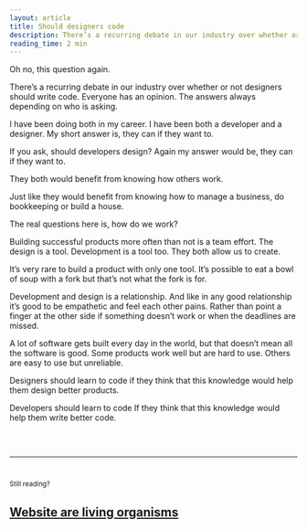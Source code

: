 ```yaml
---
layout: article
title: Should designers code
description: There’s a recurring debate in our industry over whether or not designers should write code. Everyone has an opinion. The answers always depending on who is asking.
reading_time: 2 min
---
```


Oh no, this question again.

There’s a recurring debate in our industry over whether or not designers should write code. Everyone has an opinion. The answers always depending on who is asking.

I have been doing both in my career. I have been both a developer and a designer. My short answer is, they can if they want to.

If you ask, should developers design? Again my answer would be, they can if they want to.

They both would benefit from knowing how others work.

Just like they would benefit from knowing how to manage a business, do bookkeeping or build a house.

The real questions here is, how do we work?

Building successful products more often than not is a team effort. The design is a tool. Development is a tool too. They both allow us to create.

It’s very rare to build a product with only one tool. It’s possible to eat a bowl of soup with a fork but that’s not what the fork is for.

Development and design is a relationship. And like in any good relationship it’s good to be empathetic and feel each other pains. Rather than point a finger at the other side if something doesn’t work or when the deadlines are missed.

A lot of software gets built every day in the world, but that doesn’t mean all the software is good. Some products work well but are hard to use. Others are easy to use but unreliable.

Designers should learn to code if they think that this knowledge would help them design better products.

Developers should learn to code If they think that this knowledge would help them write better code. 

<hr style="margin-top: 60px; margin-bottom: 40px;">
<small>Still reading?</small>
<h2><a href="/writing/websites-are-living-organisms/">Website are living organisms</a></h2>